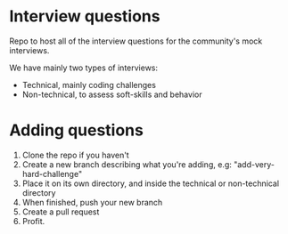 Interview questions
===

Repo to host all of the interview questions for the community's mock interviews.

We have mainly two types of interviews:

+ Technical, mainly coding challenges
+ Non-technical, to assess soft-skills and behavior

Adding questions
===

1. Clone the repo if you haven't
2. Create a new branch describing what you're adding, e.g: "add-very-hard-challenge"
3. Place it on its own directory, and inside the technical or non-technical directory
4. When finished, push your new branch
5. Create a pull request
5. Profit.
